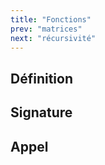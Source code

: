```yaml
---
title: "Fonctions"
prev: "matrices"
next: "récursivité"
---
```


## Définition

## Signature

## Appel
